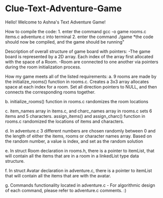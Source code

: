 # Clue-Text-Adventure-Game

Hello! Welcome to Ashna's Text Adventure Game!

How to compile the code:
	1. enter the command gcc -o game rooms.c items.c adventure.c into terminal
	2. enter the command ./game
	*the code should now be compiled, and the game should be running"

Description of overall structure of game board with pointers:
	-The game board is represented by a 2D array. Each index of the array first allocated with the space of a Room. 
	-Room are connected to one another via pointers during the room initialization process.
 
How my game meets all of the listed requirements:
a. 9 rooms are made by the initialize_rooms() function in rooms.c. Creates a 3x3 array allocates space at each index for a room. Set all direction pointers to NULL, and then connects the corresponding rooms together.

b. initialize_rooms() function in rooms.c randomizes the room locations

c. item_names array in items.c, and charc_names array in rooms.c sets 6 items and 5 characters. assign_items() and assign_charc() function in rooms.c randomized the locations of items and characters.

d. In adventure.c 3 different numbers are chosen randomly between 0 and the length of either the items, rooms or character names array. Based on the random number, a value is index, and set as the random solution

e. In struct Room declaration in rooms.h, there is a pointer to itemList, that will contain all the items that are in a room in a linkedList type data structure.

f. In struct Avatar declaration in adventure.c, there is a pointer to itemList that will contain all the items that are with the avatar.

g. Commands functionality located in adventure.c
	- For algorithmic design of each command, please refer to adventure.c 
	comments. :)
